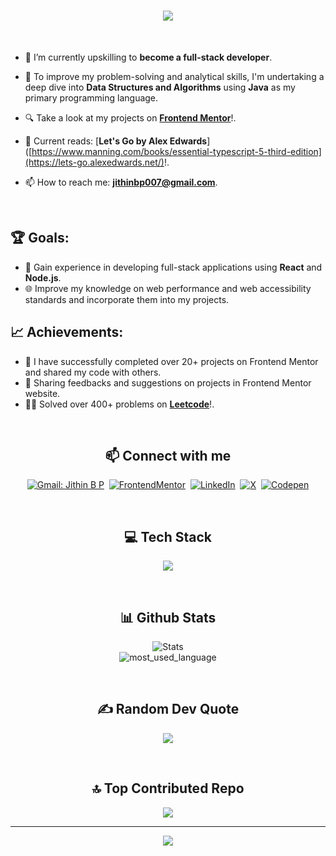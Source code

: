 <h1 align="center">
    <img src="https://readme-typing-svg.herokuapp.com/?font=Righteous&size=35&center=true&vCenter=true&width=500&height=70&duration=4000&lines=Hi+There!+👋;+I'm+Jithin+B+P+!;" />
</h1>

<br>

- 🔭 I’m currently upskilling to **become a full-stack developer**.

- 🌱 To improve my problem-solving and analytical skills, I'm undertaking a deep dive into **Data Structures and Algorithms** using **Java** as my primary programming language.

- 🔍 Take a look at my projects on [**Frontend Mentor**](https://www.frontendmentor.io/profile/Jithin-b-p)!.
  
- 📖 Current reads: [**Let's Go by Alex Edwards**]([https://www.manning.com/books/essential-typescript-5-third-edition](https://lets-go.alexedwards.net/)!.

- 📫 How to reach me: **jithinbp007@gmail.com**.

<br>

## 🏆 Goals:

- 🚀 Gain experience in developing full-stack applications using **React** and **Node.js**.
- 🌐 Improve my knowledge on web performance and web accessibility standards and incorporate them into my projects.

## 📈 Achievements:

- 🎉 I have successfully completed over 20+ projects on Frontend Mentor and shared my code with others.
- 🤝 Sharing feedbacks and suggestions on projects in Frontend Mentor website.
- 🧑‍💻 Solved over 400+ problems on [**Leetcode**](https://leetcode.com/jithinbp/)!.

<br>

<h2 align="center">📫 Connect with me</h2>

<div align = "center">
    
[![Gmail: Jithin B P](https://img.shields.io/badge/-gmail-red?style=for-the-badge&logo=Gmail&logoColor=white&link=mailto:melvinaguilarhdz@gmail.com)](mailto:jithinbp007@gmail.com)&nbsp;
[![FrontendMentor](https://img.shields.io/badge/-Frontend%20Mentor-5F3DC4?style=for-the-badge&logo=FrontendMentor&logoColor=white&link=https://www.frontendmentor.io/profile/Jithin-b-p)](https://www.frontendmentor.io/profile/Jithin-b-p)&nbsp;
[![LinkedIn](https://img.shields.io/badge/LinkedIn-%230077B5.svg?logo=linkedin&logoColor=white)](https://linkedin.com/in/https://www.linkedin.com/in/jithinbp/)&nbsp;
[![X](https://img.shields.io/badge/X-black.svg?logo=X&logoColor=white)](https://x.com/https://twitter.com/b_p_jithin)&nbsp;
[![Codepen](https://img.shields.io/badge/Codepen-000000?style=for-the-badge&logo=codepen&logoColor=white)](https://codepen.io/https://codepen.io/Jithin-b-p) 
  
</div>

<br>

<h2 align="center">💻 Tech Stack</h2>

<p align="center">
  <a href="https://github.com/Jithin-b-p">
    <img src="https://skillicons.dev/icons?i=c,java,python,html,css,js,ts,sass,emotion,tailwind,react,redux,materialui,nodejs,express,appwrite,mongodb,postgres,git,github,firebase,vite" />
  </a>
</p>

<br>

<h2 align="center">📊 Github Stats</h2>
<div align = "center">

![Stats](https://github-readme-streak-stats.herokuapp.com/?user=jithin-b-p&theme=dark&hide_border=false) <br>
![most_used_language](https://github-readme-stats.vercel.app/api/top-langs/?username=jithin-b-p&theme=dark&hide_border=false&include_all_commits=false&count_private=false&layout=compact)

</div>

<br>
<h2 align="center"> ✍️ Random Dev Quote </h2>
<div align = "center">
    
![](https://quotes-github-readme.vercel.app/api?type=horizontal&theme=radical)

</div>

<br>
<h2 align="center">🔝 Top Contributed Repo </h2>
<div align = "center">
    
![](https://github-contributor-stats.vercel.app/api?username=jithin-b-p&limit=5&theme=dark&combine_all_yearly_contributions=true)

</div>

---

<div align = "center">
    
[![](https://visitcount.itsvg.in/api?id=jithin-b-p&icon=0&color=0)](https://visitcount.itsvg.in)

</div>

<!--
**Jithin-b-p/Jithin-b-p** is a ✨ _special_ ✨ repository because its `README.md` (this file) appears on your GitHub profile.

Here are some ideas to get you started:

- 🔭 I’m currently working on ...
- 🌱 I’m currently learning ...
- 👯 I’m looking to collaborate on ...
- 🤔 I’m looking for help with ...
- 💬 Ask me about ...
- 📫 How to reach me: ...
- 😄 Pronouns: ...
- ⚡ Fun fact: ...
-->

